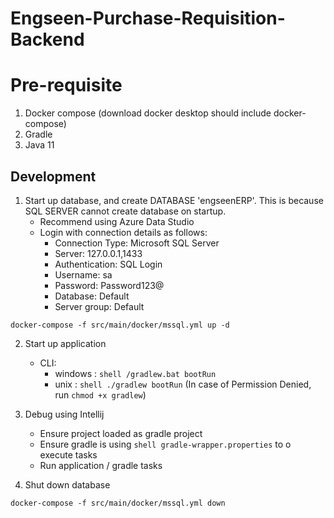 # Engseen-Purchase-Requisition-Backend

# Pre-requisite
1. Docker compose (download docker desktop should include docker-compose)
2. Gradle
3. Java 11

## Development
1. Start up database, and create DATABASE 'engseenERP'. This is because SQL SERVER cannot create database on startup. 
    - Recommend using Azure Data Studio
    - Login with connection details as follows:
        - Connection Type: Microsoft SQL Server
        - Server: 127.0.0.1,1433
        - Authentication: SQL Login
        - Username: sa
        - Password: Password123@
        - Database: Default
        - Server group: Default

```shell
docker-compose -f src/main/docker/mssql.yml up -d
```
2. Start up application
    - CLI: 
        - windows   : 
          ```shell /gradlew.bat bootRun```
        - unix      : 
          ```shell ./gradlew bootRun``` (In case of Permission Denied, run ```chmod +x gradlew```)
          
3. Debug using Intellij
    - Ensure project loaded as gradle project
    - Ensure gradle is using ```shell gradle-wrapper.properties``` to o execute tasks
    - Run application / gradle tasks
    
4. Shut down database
```shell
docker-compose -f src/main/docker/mssql.yml down
```
          